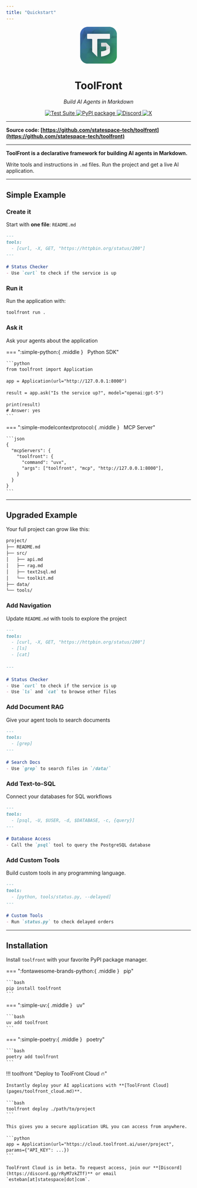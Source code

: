 ```yaml
---
title: "Quickstart"
---
```


<p align="center">
  <a href="https://github.com/statespace-tech/toolfront">
    <img src="assets/images/logo.png" alt="ToolFront" style="width:20%;">
  </a>
</p>
<div align="center">
    <h1 style="font-weight: 800;"><b>ToolFront</b></h1>
</div>
<p align="center">
    <em>Build AI Agents in Markdown</em>
</em>
</p>
<p align="center">
<a href="https://github.com/statespace-tech/toolfront/actions/workflows/test.yml" target="_blank">
    <img src="https://github.com/statespace-tech/toolfront/actions/workflows/test.yml/badge.svg" alt="Test Suite">
</a>
<a href="https://pypi.org/project/toolfront/" target="_blank">
    <img src="https://img.shields.io/pypi/v/toolfront?color=%2334D058&label=pypi%20package" alt="PyPI package">
</a>
<a href="https://discord.gg/rRyM7zkZTf" target="_blank">
    <img src="https://img.shields.io/discord/1323415085011701870?label=Discord&logo=discord&logoColor=white&style=flat-square" alt="Discord">
</a>
<a href="https://x.com/statespace_tech" target="_blank">
    <img src="https://img.shields.io/badge/Statespace-black?style=flat-square&logo=x&logoColor=white" alt="X">
</a>
</p>

---

**Source code: [https://github.com/statespace-tech/toolfront](https://github.com/statespace-tech/toolfront)**

---

**ToolFront is a declarative framework for building AI agents in Markdown.**

Write tools and instructions in `.md` files. Run the project and get a live AI application.

---

## Simple Example

### Create it

  Start with **one file**: `README.md`


  ```markdown title="README.md"
  ---
  tools:
    - [curl, -X, GET, "https://httpbin.org/status/200"]
  ---

  # Status Checker
  - Use `curl` to check if the service is up
  ```

### Run it

Run the application with:

```bash
toolfront run .
```

### Ask it

Ask your agents about the application

=== ":simple-python:{ .middle } &nbsp; Python SDK"

    ```python
    from toolfront import Application

    app = Application(url="http://127.0.0.1:8000")

    result = app.ask("Is the service up?", model="openai:gpt-5")
    
    print(result)
    # Answer: yes
    ```

=== ":simple-modelcontextprotocol:{ .middle } &nbsp; MCP Server"

    ```json
    {
      "mcpServers": {
        "toolfront": {
          "command": "uvx",
          "args": ["toolfront", "mcp", "http://127.0.0.1:8000"],
        }
      }
    }
    ```

---

## Upgraded Example

Your full project can grow like this: 

```bash
project/
├── README.md
├── src/
│   ├── api.md
│   ├── rag.md
│   ├── text2sql.md
│   └── toolkit.md
├── data/
└── tools/
```

### Add Navigation

  Update `README.md` with tools to explore the project

  ```markdown title="README.md" hl_lines="4-5 11"
  ---
  tools:
    - [curl, -X, GET, "https://httpbin.org/status/200"]
    - [ls]
    - [cat]

  ---

  # Status Checker
  - Use `curl` to check if the service is up
  - Use `ls` and `cat` to browse other files
  ```

### Add Document RAG

  Give your agent tools to search documents

  ```markdown title="src/rag.md"
  ---
  tools:
    - [grep]
  ---

  # Search Docs
  - Use `grep` to search files in `/data/`
  ```

### Add Text-to-SQL

  Connect your databases for SQL workflows


  ```markdown title="src/text2sql.md"
  ---
  tools:
    - [psql, -U, $USER, -d, $DATABASE, -c, {query}]
  ---

  # Database Access
  - Call the `psql` tool to query the PostgreSQL database
  ```

### Add Custom Tools

  Build custom tools in any programming language.

  ```markdown title="src/toolkit.md"
  ---
  tools:
    - [python, tools/status.py, --delayed]
  ---
  
  # Custom Tools
  - Run `status.py` to check delayed orders
  ```

---

## Installation

Install `toolfront` with your favorite PyPI package manager.

=== ":fontawesome-brands-python:{ .middle } &nbsp; pip"

    ```bash
    pip install toolfront
    ```

=== ":simple-uv:{ .middle } &nbsp; uv"

    ```bash
    uv add toolfront
    ```

=== ":simple-poetry:{ .middle } &nbsp; poetry"

    ```bash
    poetry add toolfront
    ```


!!! toolfront "Deploy to ToolFront Cloud 🔥"

    Instantly deploy your AI applications with **[ToolFront Cloud](pages/toolfront_cloud.md)**.

    ```bash
    toolfront deploy ./path/to/project
    ```

    This gives you a secure application URL you can access from anywhere.

    ```python
    app = Application(url="https://cloud.toolfront.ai/user/project", params={"API_KEY": ...})
    ```

    ToolFront Cloud is in beta. To request access, join our **[Discord](https://discord.gg/rRyM7zkZTf)** or email `esteban[at]statespace[dot]com`.